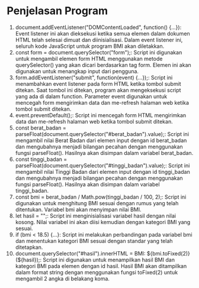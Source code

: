 <h1>Penjelasan Program</h1>

<ol>
  <li>document.addEventListener("DOMContentLoaded", function() {...}): Event listener ini akan dieksekusi ketika semua elemen dalam dokumen HTML telah selesai dimuat dan diinisialisasi. Dalam event listener ini, seluruh kode JavaScript untuk program BMI akan diletakkan.</li>
  <li>const form = document.querySelector("form");: Script ini digunakan untuk mengambil elemen form HTML menggunakan metode querySelector() yang akan dicari berdasarkan tag form. Elemen ini akan digunakan untuk menangkap input dari pengguna.</li>
  <li>form.addEventListener("submit", function(event) {...});: Script ini menambahkan event listener pada form HTML ketika tombol submit ditekan. Saat tombol ini ditekan, program akan mengeksekusi script yang ada di dalam function. Parameter event digunakan untuk mencegah form mengirimkan data dan me-refresh halaman web ketika tombol submit ditekan.</li>
  <li>event.preventDefault();: Script ini mencegah form HTML mengirimkan data dan me-refresh halaman web ketika tombol submit ditekan.</li>
  <li>const berat_badan = parseFloat(document.querySelector("#berat_badan").value);: Script ini mengambil nilai Berat Badan dari elemen input dengan id berat_badan dan mengubahnya menjadi bilangan pecahan dengan menggunakan fungsi parseFloat(). Hasilnya akan disimpan dalam variabel berat_badan.</li>
  <li>const tinggi_badan = parseFloat(document.querySelector("#tinggi_badan").value);: Script ini mengambil nilai Tinggi Badan dari elemen input dengan id tinggi_badan dan mengubahnya menjadi bilangan pecahan dengan menggunakan fungsi parseFloat(). Hasilnya akan disimpan dalam variabel tinggi_badan.</li>
  <li>const bmi = berat_badan / Math.pow(tinggi_badan / 100, 2);: Script ini digunakan untuk menghitung BMI sesuai dengan rumus yang telah ditentukan. Variabel bmi akan menyimpan nilai BMI.</li>
  <li>let hasil = "";: Script ini menginisialisasi variabel hasil dengan nilai kosong. Nilai variabel ini akan diisi kemudian dengan kategori BMI yang sesuai.</li>
  <li>if (bmi < 18.5) {...}: Script ini melakukan perbandingan pada variabel bmi dan menentukan kategori BMI sesuai dengan standar yang telah ditetapkan.</li>
  <li>document.querySelector("#hasil").innerHTML = BMI: ${bmi.toFixed(2)} (${hasil});: Script ini digunakan untuk menampilkan hasil BMI dan kategori BMI pada elemen dengan id hasil. Hasil BMI akan ditampilkan dalam format string dengan menggunakan fungsi toFixed(2) untuk mengambil 2 angka di belakang koma.</li>
</ol> 